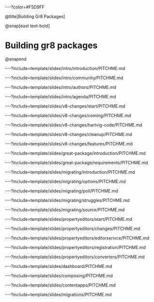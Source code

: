 ---?color=#F5D9FF

@title[Building Gr8 Packages]

@snap[east text-bold]

# Building gr8 packages

@snapend

---?include=template/slides/intro/introduction/PITCHME.md

---?include=template/slides/intro/community/PITCHME.md

---?include=template/slides/intro/authors/PITCHME.md

---?include=template/slides/intro/agenda/PITCHME.md

---?include=template/slides/v8-changes/start/PITCHME.md

---?include=template/slides/v8-changes/coming/PITCHME.md

---?include=template/slides/v8-changes/hartvig-code/PITCHME.md

---?include=template/slides/v8-changes/cleanup/PITCHME.md

---?include=template/slides/v8-changes/features/PITCHME.md

---?include=template/slides/great-package/introduction/PITCHME.md

---?include=template/slides/great-package/requirements/PITCHME.md

---?include=template/slides/migrating/introduction/PITCHME.md

---?include=template/slides/migrating/options/PITCHME.md

---?include=template/slides/migrating/poll/PITCHME.md

---?include=template/slides/migrating/struggles/PITCHME.md

---?include=template/slides/migrating/source/PITCHME.md

---?include=template/slides/propertyeditors/start/PITCHME.md

---?include=template/slides/propertyeditors/changes/PITCHME.md

---?include=template/slides/propertyeditors/editorserivce/PITCHME.md

---?include=template/slides/propertyeditors/registration/PITCHME.md

---?include=template/slides/propertyeditors/converters/PITCHME.md

---?include=template/slides/dashboard/PITCHME.md

---?include=template/slides/composing/PITCHME.md

---?include=template/slides/contentapps/PITCHME.md

---?include=template/slides/migrations/PITCHME.md

